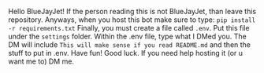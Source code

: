 Hello BlueJayJet! If the person reading this is not BlueJayJet, than leave this repository.
Anyways, when you host this bot make sure to type: ``pip install -r requirements.txt``
Finally, you must create a file called ``.env``. Put this file under the ``settings`` folder. Within the .env file, type what I DMed you. The DM will include ``This will make sense if you read README.md`` and then the stuff to put in .env.
Have fun! Good luck. If you need help hosting it (or u want me to) DM me.
